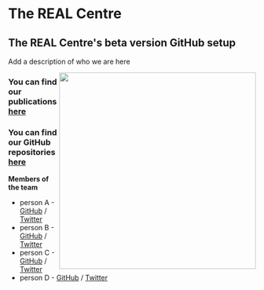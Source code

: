 <!-- html and markdown - no jekyll plugins -->

<html>
<head>
<link rel="stylesheet" href="mystyle.css">
</head>
<body>
<h1>The REAL Centre</h1>
<h2>The REAL Centre's beta version GitHub setup</h2>
<p>Add a description of who we are here </p>
<img align="right" width="400" height="400" src="/images/excellent.jpg">
</body>
</html>

### You can find our publications [here](https://www.health.org.uk/what-we-do/real-centre/publications-and-analysis)
### You can find our GitHub repositories [here](https://xxx)

**Members of the team**  

* person A - [GitHub](https://github.com/username) / [Twitter](https://twitter.com/username)
* person B - [GitHub](https://github.com/username) / [Twitter](https://twitter.com/username)
* person C - [GitHub](https://github.com/username) / [Twitter](https://twitter.com/username)
* person D - [GitHub](https://github.com/username) / [Twitter](https://twitter.com/username)
